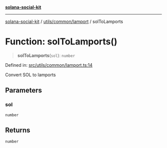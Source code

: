 [**solana-social-kit**](../../../../README.md)

***

[solana-social-kit](../../../../README.md) / [utils/common/lamport](../README.md) / solToLamports

# Function: solToLamports()

> **solToLamports**(`sol`): `number`

Defined in: [src/utils/common/lamport.ts:14](https://github.com/SendArcade/solana-social-starter/blob/98f94bb63d3814df24512365f6ae706d273e698f/src/utils/common/lamport.ts#L14)

Convert SOL to lamports

## Parameters

### sol

`number`

## Returns

`number`
